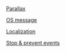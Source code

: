 [Parallax](https://jsfiddle.net/artes/g2wkha1u/581/ "Parallax")

[OS message](https://jsfiddle.net/artes/snsyLb3a/169/ "os message")

[Localization](https://jsfiddle.net/artes/20fdwtx2/4/ "Localization")

[Stop & prevent events](https://jsfiddle.net/artes/fteLy1ku/2/ "Stop & prevent events")